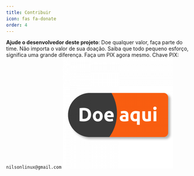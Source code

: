 ```yaml
---
title: Contribuir
icon: fas fa-donate
order: 4
---
```



 **Ajude o desenvolvedor deste projeto**: Doe qualquer valor, faça parte do time.
 Não importa o valor de sua doação. Saiba que todo pequeno esforço, significa uma grande diferença.
 Faça um PIX agora mesmo. 
Chave PIX:  `nilsonlinux@gmail.com`
![PIX](https://raw.githubusercontent.com/sistemanpdvs/sistemanpdvs.github.io/master/assets/img/sample/donate.png)
